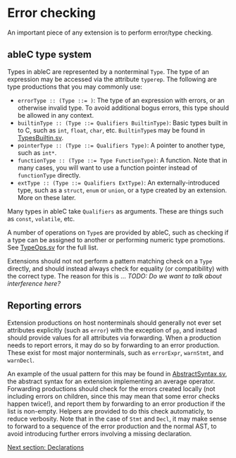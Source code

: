 # Error checking
An important piece of any extension is to perform error/type checking.  

## ableC type system
Types in ableC are represented by a nonterminal `Type`.  The type of an expression may be accessed via the attribute `typerep`.  The following are type productions that you may commonly use:
* `errorType :: (Type ::= )`: The type of an expression with errors, or an otherwise invalid type.  To avoid additional bogus errors, this type should be allowed in any context.  
* `builtinType :: (Type ::= Qualifiers BuiltinType)`: Basic types built in to C, such as `int`, `float`, `char`, etc.  `BuiltinType`s may be found in [TypesBuiltin.sv](https://github.com/melt-umn/ableC/tree/develop/grammars/edu.umn.cs.melt.ableC/abstractsyntax/TypesBuiltin.sv).  
* `pointerType :: (Type ::= Qualifiers Type)`: A pointer to another type, such as `int*`.
* `functionType :: (Type ::= Type FunctionType)`: A function.  Note that in many cases, you will want to use a function pointer instead of `functionType` directly.  
* `extType :: (Type ::= Qualifiers ExtType)`: An externally-introduced type, such as a `struct`, `enum` or `union`, or a type created by an extension.  More on these later.

Many types in ableC take `Qualifiers` as arguments.  These are things such as `const`, `volatile`, etc.  

A number of operations on `Type`s are provided by ableC, such as checking if a type can be assigned to another or performing numeric type promotions.  See [TypeOps.sv](https://github.com/melt-umn/ableC/tree/develop/grammars/edu.umn.cs.melt.ableC/abstractsyntax/TypeOps.sv) for the full list.  

Extensions should not not perform a pattern matching check on a `Type` directly, and should instead always check for equality (or compatibility) with the correct type.  The reason for this is ... *TODO: Do we want to talk about interference here?*

## Reporting errors
Extension productions on host nonterminals should generally not ever set attributes explicitly (such as `error`) with the exception of `pp`, and instead should provide values for all attributes via forwarding.  When a production needs to report errors, it may do so by forwarding to an error production.  These exist for most major nonterminals, such as `errorExpr`, `warnStmt`, and `warnDecl`.  

An example of the usual pattern for this may be found in [AbstractSyntax.sv](edu.umn.cs.melt.tutorials.ableC.average/abstractsyntax/AbstractSyntax.sv), the abstract syntax for an extension implementing an average operator.  Forwarding productions should check for the errors created locally (not including errors on children, since this may mean that some error checks happen twice!), and report them by forwarding to an error production if the list is non-empty.  Helpers are provided to do this check automaticly, to reduce verbosity.  Note that in the case of `Stmt` and `Decl`, it may make sense to forward to a sequence of the error production and the normal AST, to avoid introducing further errors involving a missing declaration.  

[Next section: Declarations](../declarations/)
